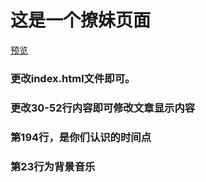 # 这是一个撩妹页面

[预览](https://mapann.github.io/pick-up-girls/)

### 更改index.html文件即可。
### 更改30-52行内容即可修改文章显示内容
### 第194行，是你们认识的时间点
### 第23行为背景音乐

